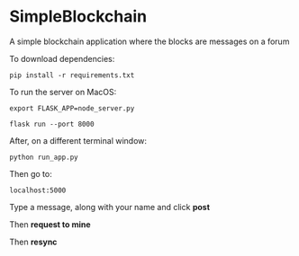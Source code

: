 # SimpleBlockchain
A simple blockchain application where the blocks are messages on a forum

To download dependencies:

`pip install -r requirements.txt`

To run the server on MacOS:

`export FLASK_APP=node_server.py`

`flask run --port 8000`

After, on a different terminal window:

`python run_app.py`

Then go to:

`localhost:5000`

Type a message, along with your name and click **post**

Then **request to mine**

Then **resync**
